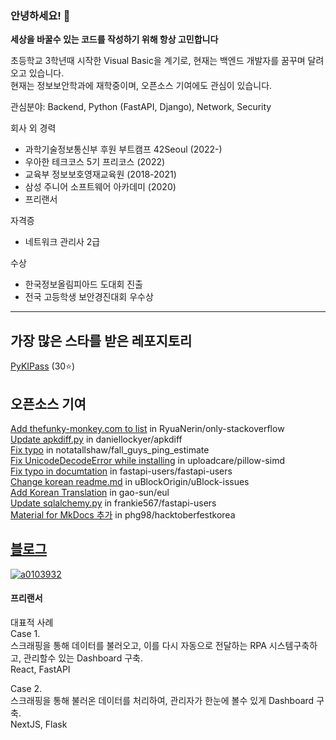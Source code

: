 ### 안녕하세요! 👋
**세상을 바꿀수 있는 코드를 작성하기 위해 항상 고민합니다**

초등학교 3학년때 시작한 Visual Basic을 계기로, 현재는 백엔드 개발자를 꿈꾸며 달려오고 있습니다.  
현재는 정보보안학과에 재학중이며, 오픈소스 기여에도 관심이 있습니다.  

관심분야: Backend, Python (FastAPI, Django), Network, Security

회사 외 경력
- 과학기술정보통신부 후원 부트캠프 42Seoul (2022-)
- 우아한 테크코스 5기 프리코스 (2022)
- 교육부 정보보호영재교육원 (2018-2021)
- 삼성 주니어 소프트웨어 아카데미 (2020)
- 프리랜서

자격증
- 네트워크 관리사 2급

수상
- 한국정보올림피아드 도대회 진출
- 전국 고등학생 보안경진대회 우수상

---

## 가장 많은 스타를 받은 레포지토리
[PyKIPass](https://github.com/alus20x/PyKIPass) (30⭐)

## 오픈소스 기여
[Add thefunky-monkey.com to list](https://github.com/RyuaNerin/only-stackoverflow/pull/55) in RyuaNerin/only-stackoverflow  
[Update apkdiff.py](https://github.com/daniellockyer/apkdiff/pull/7) in daniellockyer/apkdiff  
[Fix typo](https://github.com/notatallshaw/fall_guys_ping_estimate/pull/50) in notatallshaw/fall_guys_ping_estimate  
[Fix UnicodeDecodeError while installing](https://github.com/uploadcare/pillow-simd/pull/107) in uploadcare/pillow-simd  
[Fix typo in documtation](https://github.com/fastapi-users/fastapi-users/pull/640) in fastapi-users/fastapi-users  
[Change korean readme.md](https://github.com/uBlockOrigin/uBlock-issues/issues/1560) in uBlockOrigin/uBlock-issues  
[Add Korean Translation](https://github.com/gao-sun/eul/pull/89) in gao-sun/eul  
[Update sqlalchemy.py](https://github.com/frankie567/fastapi-users/pull/344) in frankie567/fastapi-users  
[Material for MkDocs 추가](https://github.com/phg98/hacktoberfestkorea/pull/6) in phg98/hacktoberfestkorea  

## [블로그](https://soulee.dev)

[![a0103932](http://mazassumnida.wtf/api/generate_badge?boj=a0103932)](https://solved.ac/a0103932)

#### 프리랜서
대표적 사례  
Case 1.  
스크래핑을 통해 데이터를 불러오고, 이를 다시 자동으로 전달하는 RPA 시스템구축하고, 관리할수 있는 Dashboard 구축.  
React, FastAPI

Case 2.  
스크래핑을 통해 불러온 데이터를 처리하여, 관리자가 한눈에 볼수 있게 Dashboard 구축.  
NextJS, Flask
